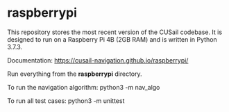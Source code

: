 # raspberrypi

This repository stores the most recent version of the CUSail codebase.
It is designed to run on a Raspberry Pi 4B (2GB RAM) and is written in
Python 3.7.3.

Documentation:
https://cusail-navigation.github.io/raspberrypi/

Run everything from the __raspberrypi__ directory.

To run the navigation algorithm: python3 -m nav_algo

To run all test cases: python3 -m unittest
